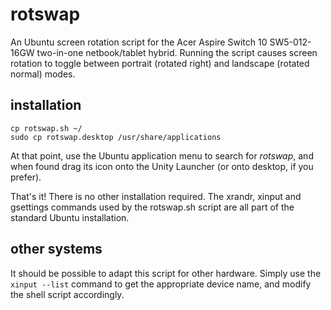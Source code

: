 # rotswap

An Ubuntu screen rotation script for the Acer Aspire Switch 10 SW5-012-16GW two-in-one netbook/tablet hybrid. Running the script causes screen rotation to toggle between portrait (rotated right) and landscape (rotated normal) modes.


## installation

    cp rotswap.sh ~/
    sudo cp rotswap.desktop /usr/share/applications

At that point, use the Ubuntu application menu to search for *rotswap*, and when found drag its icon onto the Unity Launcher (or onto desktop, if you prefer).

That's it! There is no other installation required. The xrandr, xinput and gsettings commands used by the rotswap.sh script are all part of the standard Ubuntu installation.

## other systems

It should be possible to adapt this script for other hardware. Simply use the `xinput --list` command to get the appropriate device name, and modify the shell script accordingly.
